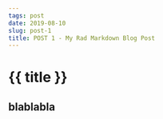 ```yaml
---
tags: post
date: 2019-08-10
slug: post-1
title: POST 1 - My Rad Markdown Blog Post
---
```


# {{ title }}

## blablabla

